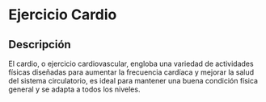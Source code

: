 # Ejercicio Cardio

## Descripción
El cardio, o ejercicio cardiovascular, engloba una variedad de actividades físicas diseñadas para aumentar la frecuencia cardíaca y mejorar la salud del sistema circulatorio, es ideal para mantener una buena condición física general y se adapta a todos los niveles.
